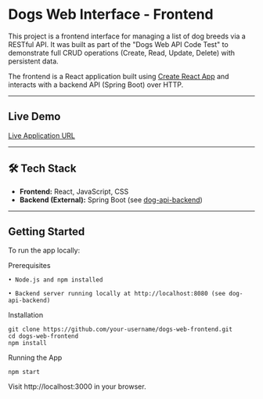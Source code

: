 # Dogs Web Interface - Frontend

This project is a frontend interface for managing a list of dog breeds via a RESTful API. It was built as part of the "Dogs Web API Code Test" to demonstrate full CRUD operations (Create, Read, Update, Delete) with persistent data.

The frontend is a React application built using [Create React App](https://github.com/facebook/create-react-app) and interacts with a backend API (Spring Boot) over HTTP.

---

## Live Demo

[Live Application URL](https://dog-api-frontend.vercel.app)

---

## 🛠 Tech Stack

- **Frontend:** React, JavaScript, CSS
- **Backend (External):** Spring Boot (see [dog-api-backend](https://github.com/vcxxxx/dog-api-backend))
---

## Getting Started

To run the app locally:

Prerequisites

	• Node.js and npm installed
 
	• Backend server running locally at http://localhost:8080 (see dog-api-backend)

 Installation

 ```
git clone https://github.com/your-username/dogs-web-frontend.git
cd dogs-web-frontend
npm install
```

 Running the App
 ```
npm start
```
Visit http://localhost:3000 in your browser.


